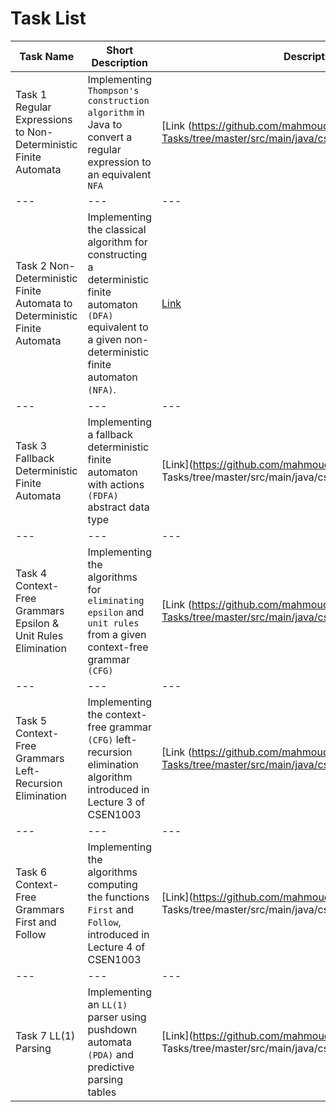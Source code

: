 # Task List

| Task Name | Short Description | Description | Code | Tests |
| --- | --- | --- | --- | --- |
| Task 1 Regular Expressions to Non-Deterministic Finite Automata | Implementing `Thompson's construction algorithm` in Java to convert a regular expression to an equivalent `NFA` | [Link (https://github.com/mahmoudjobeel1/Compilers-Lab-Tasks/tree/master/src/main/java/csen1002/descriptions/task1) | [Java](https://github.com/mahmoudjobeel1/Compilers-Lab Tasks/tree/master/src/main/java/csen1002/main/task1) | [Link](https://github.com/mahmoudjobeel1/Compilers-Lab-Tasks/tree/master/src/main/java/csen1002/tests/task1) |
| --- | --- | --- | --- | --- |
| Task 2 Non-Deterministic Finite Automata to Deterministic Finite Automata | Implementing the classical algorithm for constructing a deterministic finite automaton `(DFA)` equivalent to a given non-deterministic finite automaton `(NFA)`. | [Link](https://github.com/mahmoudjobeel1/Compilers-Lab-Tasks/tree/master/src/main/java/csen1002/descriptions/task2) | [Java](https://github.com/mahmoudjobeel1/Compilers-Lab Tasks/tree/master/src/main/java/csen1002/main/task2) | [Link](https://github.com/mahmoudjobeel1/Compilers-Lab-Tasks/tree/master/src/main/java/csen1002/tests/task2) |
| --- | --- | --- | --- | --- |
| Task 3 Fallback Deterministic Finite Automata | Implementing a fallback deterministic finite automaton with actions `(FDFA)` abstract data type | [Link](https://github.com/mahmoudjobeel1/Compilers-Lab Tasks/tree/master/src/main/java/csen1002/descriptions/task3) | [Java](https://github.com/mahmoudjobeel1/Compilers-Lab-Tasks/tree/master/src/main/java/csen1002/main/task3) | [Link (https://github.com/mahmoudjobeel1/Compilers-Lab-Tasks/tree/master/src/main/java/csen1002/tests/task3) |
| --- | --- | --- | --- | --- |
| Task 4 Context-Free Grammars Epsilon & Unit Rules Elimination | Implementing the algorithms for `eliminating epsilon` and `unit rules` from a given context-free grammar `(CFG)` | [Link (https://github.com/mahmoudjobeel1/Compilers-Lab-Tasks/tree/master/src/main/java/csen1002/descriptions/task4) | [Java](https://github.com/mahmoudjobeel1/Compilers-Lab Tasks/tree/master/src/main/java/csen1002/main/task4) | [Link](https://github.com/mahmoudjobeel1/Compilers-Lab-Tasks/tree/master/src/main/java/csen1002/tests/task4) |
| --- | --- | --- | --- | --- |
| Task 5 Context-Free Grammars Left-Recursion Elimination | Implementing the context-free grammar `(CFG)` left-recursion elimination algorithm introduced in Lecture 3 of CSEN1003 | [Link (https://github.com/mahmoudjobeel1/Compilers-Lab-Tasks/tree/master/src/main/java/csen1002/descriptions/task5) | [Java](https://github.com/mahmoudjobeel1/Compilers-Lab Tasks/tree/master/src/main/java/csen1002/main/task5) | [Link](https://github.com/mahmoudjobeel1/Compilers-Lab-Tasks/tree/master/src/main/java/csen1002/tests/task5) |
| --- | --- | --- | --- | --- |
| Task 6 Context-Free Grammars First and Follow |  Implementing the algorithms computing the functions `First` and `Follow`, introduced in Lecture 4 of CSEN1003 | [Link](https://github.com/mahmoudjobeel1/Compilers Lab-Tasks/tree/master/src/main/java/csen1002/descriptions/task6) | [Java](https://github.com/mahmoudjobeel1/Compilers-Lab-Tasks/tree/master/src/main/java/csen1002/main/task6) | [Link (https://github.com/mahmoudjobeel1/Compilers-Lab-Tasks/tree/master/src/main/java/csen1002/tests/task6) |
| --- | --- | --- | --- | --- |
| Task 7 LL(1) Parsing | Implementing an `LL(1)` parser using pushdown automata `(PDA)` and predictive parsing tables | [Link](https://github.com/mahmoudjobeel1/Compilers-Lab Tasks/tree/master/src/main/java/csen1002/descriptions/task7) | [Java](https://github.com/mahmoudjobeel1/Compilers-Lab-Tasks/tree/master/src/main/java/csen1002/main/task7) | [Link (https://github.com/mahmoudjobeel1/Compilers-Lab-Tasks/tree/master/src/main/java/csen1002/tests/task7) |

